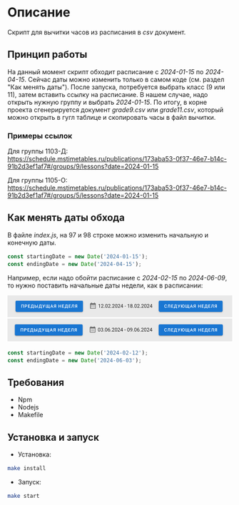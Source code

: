 # Описание

Скрипт для вычитки часов из расписания в *csv* документ.

## Принцип работы

На данный момент скрипт обходит расписание с *2024-01-15* по *2024-04-15*. Сейчас даты можно изменить только в самом коде (см. раздел "Как менять даты").
После запуска, потребуется выбрать класс (9 или 11), затем вставить ссылку на расписание. В нашем случае, надо открыть нужную группу и выбрать *2024-01-15*.
По итогу, в корне проекта сгенерируется документ *grade9.csv* или *grade11.csv*, который можно открыть в гугл таблице и скопировать часы в файл вычитки.

### Примеры ссылок

Для группы 1103-Д:
https://schedule.mstimetables.ru/publications/173aba53-0f37-46e7-b14c-91b2d3ef1af7#/groups/9/lessons?date=2024-01-15

Для группы 1105-О:
https://schedule.mstimetables.ru/publications/173aba53-0f37-46e7-b14c-91b2d3ef1af7#/groups/5/lessons?date=2024-01-15

## Как менять даты обхода

В файле *index.js*, на 97 и 98 строке можно изменить начальную и конечную даты.

```javascript
const startingDate = new Date('2024-01-15');
const endingDate = new Date('2024-04-15');
```

Например, если надо обойти расписание с *2024-02-15* по *2024-06-09*, то нужно поставить начальные даты недели, как в расписании:

![2024-02-12](fixtures/2024-02-12.png)
![2024-06-03](fixtures/2024-06-03.png)

```javascript
const startingDate = new Date('2024-02-12');
const endingDate = new Date('2024-06-03');
```

## Требования

- Npm
- Nodejs
- Makefile

## Установка и запуск

- Установка:

```bash
make install
```

- Запуск:

```bash
make start
```